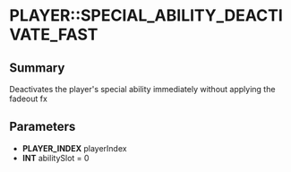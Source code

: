 # PLAYER::SPECIAL_ABILITY_DEACTIVATE_FAST

## Summary
Deactivates the player's special ability immediately without applying the fadeout fx

## Parameters
* **PLAYER_INDEX** playerIndex
* **INT** abilitySlot = 0